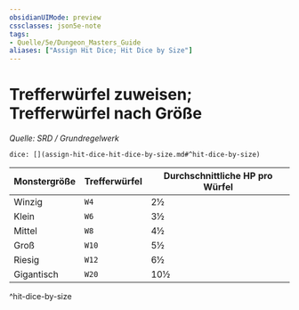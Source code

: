```yaml
---
obsidianUIMode: preview
cssclasses: json5e-note
tags:
- Quelle/5e/Dungeon_Masters_Guide
aliases: ["Assign Hit Dice; Hit Dice by Size"]
---
```

# Trefferwürfel zuweisen; Trefferwürfel nach Größe
*Quelle: SRD / Grundregelwerk*

`dice: [](assign-hit-dice-hit-dice-by-size.md#^hit-dice-by-size)`

| Monstergröße | Trefferwürfel | Durchschnittliche HP pro Würfel |
| ------------ | ------------- | ------------------------------- |
| Winzig       | `W4`          | 2½                              |
| Klein        | `W6`          | 3½                              |
| Mittel       | `W8`          | 4½                              |
| Groß         | `W10`         | 5½                              |
| Riesig       | `W12`         | 6½                              |
| Gigantisch   | `W20`         | 10½                             |
^hit-dice-by-size